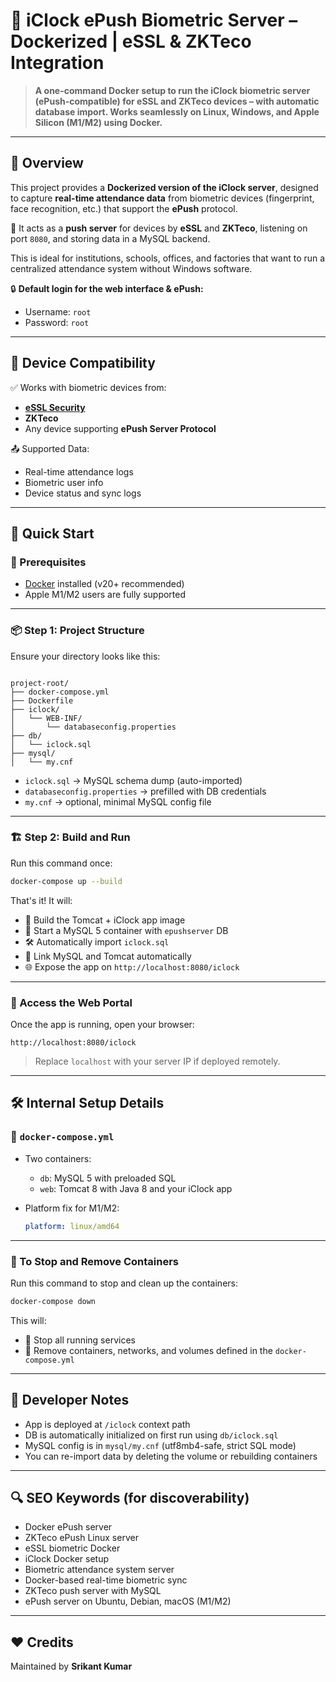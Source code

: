 # 🧠 iClock ePush Biometric Server – Dockerized | eSSL & ZKTeco Integration

> **A one-command Docker setup to run the iClock biometric server (ePush-compatible) for eSSL and ZKTeco devices – with automatic database import. Works seamlessly on Linux, Windows, and Apple Silicon (M1/M2) using Docker.**

---

## 📄 Overview

This project provides a **Dockerized version of the iClock server**, designed to capture **real-time attendance data** from biometric devices (fingerprint, face recognition, etc.) that support the **ePush** protocol.

🔌 It acts as a **push server** for devices by **eSSL** and **ZKTeco**, listening on port `8080`, and storing data in a MySQL backend.

This is ideal for institutions, schools, offices, and factories that want to run a centralized attendance system without Windows software.

🔒 **Default login for the web interface & ePush:**

- Username: `root`
- Password: `root`

---

## 🔧 Device Compatibility

✅ Works with biometric devices from:

- [**eSSL Security**](https://www.esslsecurity.com)
- **ZKTeco**
- Any device supporting **ePush Server Protocol**

📤 Supported Data:

- Real-time attendance logs
- Biometric user info
- Device status and sync logs

---

## 🚀 Quick Start

### 🧾 Prerequisites

- [Docker](https://www.docker.com/get-started) installed (v20+ recommended)
- Apple M1/M2 users are fully supported

---

### 📦 Step 1: Project Structure

Ensure your directory looks like this:

```

project-root/
├── docker-compose.yml
├── Dockerfile
├── iclock/
│   └── WEB-INF/
│       └── databaseconfig.properties
├── db/
│   └── iclock.sql
├── mysql/
│   └── my.cnf

```

- `iclock.sql` → MySQL schema dump (auto-imported)
- `databaseconfig.properties` → prefilled with DB credentials
- `my.cnf` → optional, minimal MySQL config file

---

### 🏗️ Step 2: Build and Run

Run this command once:

```bash
docker-compose up --build
```

That's it! It will:

- 🔧 Build the Tomcat + iClock app image
- 🐬 Start a MySQL 5 container with `epushserver` DB
- 🛠️ Automatically import `iclock.sql`
- 🔄 Link MySQL and Tomcat automatically
- 🌐 Expose the app on `http://localhost:8080/iclock`

---

### 🧪 Access the Web Portal

Once the app is running, open your browser:

```
http://localhost:8080/iclock
```

> Replace `localhost` with your server IP if deployed remotely.

---

## 🛠️ Internal Setup Details

### 🔧 `docker-compose.yml`

- Two containers:

  - `db`: MySQL 5 with preloaded SQL
  - `web`: Tomcat 8 with Java 8 and your iClock app

- Platform fix for M1/M2:

  ```yaml
  platform: linux/amd64
  ```

---

### 🧹 To Stop and Remove Containers

Run this command to stop and clean up the containers:

```bash
docker-compose down
```

This will:

- 🛑 Stop all running services
- 🧼 Remove containers, networks, and volumes defined in the `docker-compose.yml`

---

## 🧠 Developer Notes

- App is deployed at `/iclock` context path
- DB is automatically initialized on first run using `db/iclock.sql`
- MySQL config is in `mysql/my.cnf` (utf8mb4-safe, strict SQL mode)
- You can re-import data by deleting the volume or rebuilding containers

---

## 🔍 SEO Keywords (for discoverability)

- Docker ePush server
- ZKTeco ePush Linux server
- eSSL biometric Docker
- iClock Docker setup
- Biometric attendance system server
- Docker-based real-time biometric sync
- ZKTeco push server with MySQL
- ePush server on Ubuntu, Debian, macOS (M1/M2)

---

## ❤️ Credits

Maintained by **Srikant Kumar**
